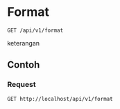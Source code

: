 # Format
```http
GET /api/v1/format
```
keterangan
## Contoh
### Request
```http
GET http://localhost/api/v1/format


```
